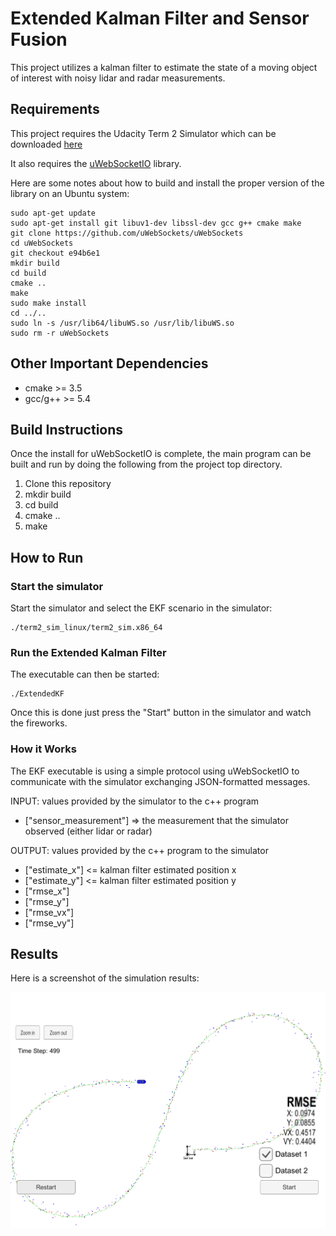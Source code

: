 # Extended Kalman Filter and Sensor Fusion

This project utilizes a kalman filter to estimate the state of a moving object
of interest with noisy lidar and radar measurements.

[//]: # (Image References)

[image01]: ./images/extended-kf.png "Extended Kalman Filter"

## Requirements

This project requires the Udacity Term 2 Simulator which can be downloaded
[here](https://github.com/udacity/self-driving-car-sim/releases)

It also requires the [uWebSocketIO](https://github.com/uWebSockets/uWebSockets)
library.

Here are some notes about how to build and install the proper version of the
library on an Ubuntu system:

    sudo apt-get update
    sudo apt-get install git libuv1-dev libssl-dev gcc g++ cmake make
    git clone https://github.com/uWebSockets/uWebSockets
    cd uWebSockets
    git checkout e94b6e1
    mkdir build
    cd build
    cmake ..
    make
    sudo make install
    cd ../..
    sudo ln -s /usr/lib64/libuWS.so /usr/lib/libuWS.so
    sudo rm -r uWebSockets

## Other Important Dependencies

* cmake >= 3.5
* gcc/g++ >= 5.4

## Build Instructions

Once the install for uWebSocketIO is complete, the main program can be built
and run by doing the following from the project top directory.

1. Clone this repository
2. mkdir build
3. cd build
4. cmake ..
5. make

## How to Run

### Start the simulator

Start the simulator and select the EKF scenario in the simulator:

    ./term2_sim_linux/term2_sim.x86_64

### Run the Extended Kalman Filter

The executable can then be started:

    ./ExtendedKF

Once this is done just press the "Start" button in the simulator and
watch the fireworks.

### How it Works

The EKF executable is using a simple protocol using uWebSocketIO to
communicate with the simulator exchanging JSON-formatted messages.

INPUT: values provided by the simulator to the c++ program

* ["sensor_measurement"] => the measurement that the simulator observed (either lidar or radar)


OUTPUT: values provided by the c++ program to the simulator

* ["estimate_x"] <= kalman filter estimated position x
* ["estimate_y"] <= kalman filter estimated position y
* ["rmse_x"]
* ["rmse_y"]
* ["rmse_vx"]
* ["rmse_vy"]

## Results

Here is a screenshot of the simulation results:

![test result][image01]
